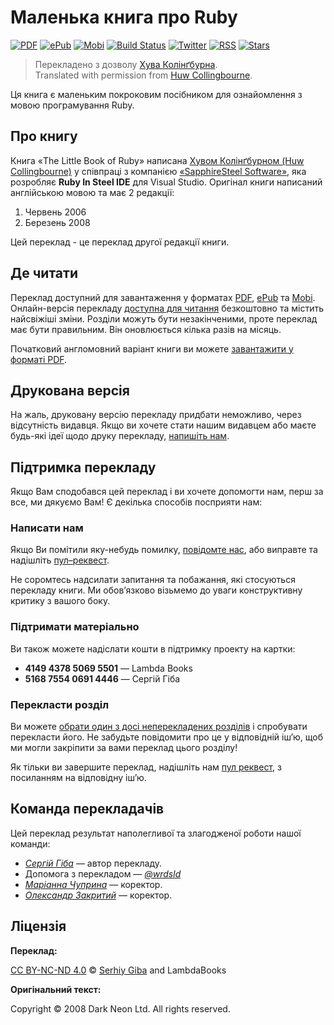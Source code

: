 # Маленька книга про Ruby

[![PDF][pdf-image]][pdf-url]
[![ePub][epub-image]][epub-url]
[![Mobi][mobi-image]][mobi-url]
[![Build Status][travis-image]][travis-url]
[![Twitter][twitter-image]][twitter-url]
[![RSS][rss-image]][rss-url]
[![Stars][github-image]][github-url]

> Перекладенo з дoзвoлу [Хува Колінґбурна](https://twitter.com/huwcol).  
> Translated with permission from [Huw Collingbourne](https://twitter.com/huwcol).

Ця книга є маленьким покроковим посібником для ознайомлення з мовою програмування Ruby.

## Про книгу

Книга «The Little Book of Ruby» написана [Хувом Колінґбурном (Huw Collingbourne)](https://twitter.com/huwcol) у співпраці з компанією [«SapphireSteel Software»](www.sapphiresteel.com), яка розробляє **Ruby In Steel IDE** для Visual Studio. Оригінал книги написаний англійською мовою та має 2 редакції:

1. Червень 2006
1. Березень 2008

Цей переклад - це переклад другої редакції книги.

## Де читати

Переклад доступний для завантаження у форматах [PDF][pdf-url], [ePub][epub-url] та [Mobi][mobi-url]. Онлайн-версія перекладу [доступна для читання][site-url] безкоштовно та містить найсвіжіші зміни. Розділи можуть бути незакінченими, проте переклад має бути правильним. Він оновлюється кілька разів на місяць.

Початковий англомовний варіант книги ви можете [завантажити у форматі PDF](http://www.sapphiresteel.com/IMG/pdf/LittleBookOfRuby.pdf).

## Друкована версія

На жаль, друковану версію перекладу придбати неможливо, через відсутність видавця. Якщо ви хочете стати нашим видавцем або маєте будь-які ідеї щодо друку перекладу, [напишіть нам](mailto:lambdabooks+email@denysdovhan.com).

## Підтримка перекладу

Якщо Вам сподобався цей переклад і ви хочете допомогти нам, перш за все, ми дякуємо Вам! Є декілька способів посприяти нам:

### Написати нам

Якщо Ви помітили яку-небудь помилку, [повідомте нас](https://github.com/LambdaBooks/thelittlebookofruby/issues), або виправте та надішліть [пул–реквест](https://github.com/LambdaBooks/thelittlebookofruby/compare).

Не соромтесь надсилати запитання та побажання, які стосуються перекладу книги. Ми обов’язково візьмемо до уваги конструктивну критику з вашого боку.

### Підтримати матеріально

Ви також можете надіслати кошти в підтримку проекту на картки:

* **4149 4378 5069 5501** — Lambda Books
* **5168 7554 0691 4446** — Сергій Гіба

### Перекласти розділ

Ви можете [обрати один з досі неперекладених розділів](https://git.io/vDGSf) і спробувати перекласти його. Не забудьте повідомити про це у відповідній іш’ю, щоб ми могли закріпити за вами переклад цього розділу!

Як тільки ви завершите переклад, надішліть нам [пул реквест](https://github.com/LambdaBooks/thelittlebookofruby/compare), з посиланням на відповідну іш’ю.

## Команда перекладачів

Цей переклад результат наполегливої та злагодженої роботи нашої команди:

* [_Сергій Гіба_](https://twitter.com/sergogovich) — автор перекладу.
* Допомога з перекладом — [_@wrdsld_](https://twitter.com/wrdsld)
* [_Маріанна Чуприна_](https://twitter.com/marianna_ch_a) — коректор.
* [_Олександр Закритий_](https://twitter.com/nevusnews) — коректор.

## Ліцензія

**Переклад:**

[CC BY-NC-ND 4.0][cc-by-nc-nd-4.0] © [Serhiy Giba](https://sergogovich.github.io) and LambdaBooks

**Оригінальний текст:**

Copyright © 2008 Dark Neon Ltd. All rights reserved.

<!-- Download links -->

[site-url]: http://lambdabooks.github.io/thelittlebookofruby

[pdf-url]: https://www.gitbook.com/download/pdf/book/LambdaBooks/thelittlebookofruby
[pdf-image]: https://img.shields.io/badge/get-PDF-EB4E33.svg?style=flat-square

[epub-url]: https://www.gitbook.com/download/epub/book/LambdaBooks/thelittlebookofruby
[epub-image]: https://img.shields.io/badge/get-ePub-85B916.svg?style=flat-square

[mobi-url]: https://www.gitbook.com/download/mobi/book/LambdaBooks/thelittlebookofruby
[mobi-image]: https://img.shields.io/badge/get-Mobi-E8A138.svg?style=flat-square

<!-- References -->

[cc-by-nc-nd-4.0]: https://creativecommons.org/licenses/by-nc-nd/4.0/

[travis-url]: https://travis-ci.org/LambdaBooks/thelittlebookofruby
[travis-image]: https://img.shields.io/travis/LambdaBooks/thelittlebookofruby.svg?style=flat-square

[twitter-url]: https://twitter.com/LambdaBooks
[twitter-image]: https://img.shields.io/badge/twitter-%40LambdaBooks-00ACEE.svg?style=flat-square

[rss-url]: http://thelittlebookofruby.lambdabooks.github.io/rss.xml
[rss-image]: https://img.shields.io/badge/rss-subscribe-F4B83F.svg?style=flat-square

[github-url]: https://github.com/LambdaBooks/thelittlebookofruby
[github-image]: https://img.shields.io/github/stars/LambdaBooks/thelittlebookofruby.svg?style=social&label=Star
